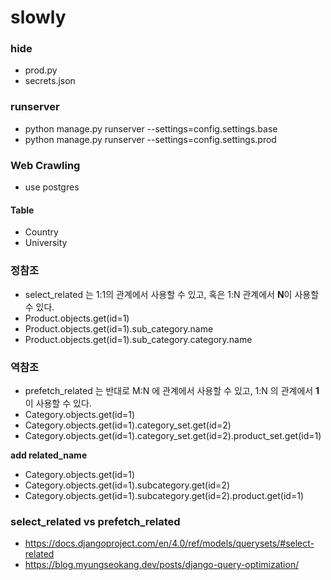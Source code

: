 # slowly

### hide
- prod.py
- secrets.json

### runserver
- python manage.py runserver --settings=config.settings.base
- python manage.py runserver --settings=config.settings.prod

### Web Crawling
- use postgres
#### Table
- Country
- University

### 정참조
- select_related 는 1:1의 관계에서 사용할 수 있고, 혹은 1:N 관계에서 **N**이 사용할 수 있다.
- Product.objects.get(id=1)
- Product.objects.get(id=1).sub_category.name
- Product.objects.get(id=1).sub_category.category.name

### 역참조
- prefetch_related 는 반대로 M:N 에 관계에서 사용할 수 있고, 1:N 의 관계에서 **1**이 사용할 수 있다.
- Category.objects.get(id=1)
- Category.objects.get(id=1).category_set.get(id=2)
- Category.objects.get(id=1).category_set.get(id=2).product_set.get(id=1)

**add related_name**
- Category.objects.get(id=1)
- Category.objects.get(id=1).subcategory.get(id=2)
- Category.objects.get(id=1).subcategory.get(id=2).product.get(id=1)

### select_related vs prefetch_related
- https://docs.djangoproject.com/en/4.0/ref/models/querysets/#select-related
- https://blog.myungseokang.dev/posts/django-query-optimization/
